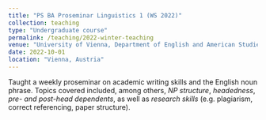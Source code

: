 ```yaml
---
title: "PS BA Proseminar Linguistics 1 (WS 2022)"
collection: teaching
type: "Undergraduate course"
permalink: /teaching/2022-winter-teaching
venue: "University of Vienna, Department of English and American Studies"
date: 2022-10-01
location: "Vienna, Austria"
---
```


Taught a weekly proseminar on academic writing skills and the English noun phrase. Topics covered included, among others, _NP structure_, _headedness_, _pre- and post-head dependents_, as well as _research skills_ (e.g. plagiarism, correct referencing, paper structure).